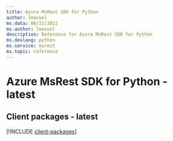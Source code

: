 ```yaml
---
title: Azure MsRest SDK for Python
author: lmazuel
ms.data: 08/22/2022
ms.author: lmazuel
description: Reference for Azure MsRest SDK for Python
ms.devlang: python
ms.service: msrest
ms.topic: reference
---
```

# Azure MsRest SDK for Python - latest

## Client packages - latest
[!INCLUDE [client-packages](msrest-client-index.md)]